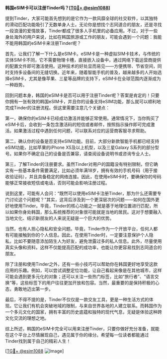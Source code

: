 **韩国eSIM卡可以注册Tinder吗？[[TG💪+ @esim1088](https://t.me/s/esim1088)]**

提到Tinder，大家可能首先想到的是它作为一款风靡全球的社交软件，以其独特的滑动匹配功能吸引了无数单身人士。无论你是想找个志同道合的朋友，还是寻找一段浪漫的爱情故事，Tinder都成了很多人手机里的必备应用。不过，对于一些身处海外的用户来说，比如在韩国旅游或工作的朋友，可能会遇到一个问题：我能不能用韩国的eSIM卡来注册Tinder呢？

首先，让我们了解一下什么是eSIM卡。eSIM卡是一种虚拟SIM卡技术，与传统的实体SIM卡不同，它不需要物理卡槽，直接嵌入设备中，通过网络下载运营商提供的配置文件即可激活使用。这种技术的好处显而易见——方便携带、节省空间，同时支持多设备间的无缝切换。近年来，随着智能手机的普及，越来越多的人开始选择eSIM卡，尤其是像苹果、三星等品牌的支持下，eSIM卡在全球范围内逐渐成为一种趋势。

回到问题本身，韩国的eSIM卡是否可以用于注册Tinder呢？答案是肯定的！只要你拥有一张有效的韩国eSIM卡，并且你的设备支持eSIM功能，那么就可以顺利地完成Tinder的注册流程。但这里需要注意几个关键点：

第一，确保你的eSIM卡已经成功激活并能够正常使用。通常情况下，当你购买了eSIM卡后，会收到一条包含激活码的短信或者邮件，按照指示操作即可完成激活。如果激活过程中遇到任何问题，可以联系对应的运营商客服寻求帮助。

第二，确认你的设备是否支持eSIM功能。目前，大部分新款智能手机都已经支持eSIM功能，比如苹果的iPhone XS及以上机型，以及三星Galaxy S系列的部分型号。如果你不确定自己的设备是否兼容，请查阅设备说明书或咨询专业人士。

第三，了解Tinder的注册要求。虽然Tinder对用户的国籍没有特别限制，但它确实有一些基本条件需要满足，比如必须年满18岁，拥有有效的手机号码（用于接收验证码），并且具备稳定的网络连接。因此，在使用eSIM卡时，要确保你的号码能够正常接收短信或电话，否则可能会影响注册过程。

说到这里，可能有人会问：“既然可以使用eSIM卡注册Tinder，那为什么还需要专门讨论这个问题呢？”其实，这背后涉及到一个更深层次的问题——如何在国外更好地使用Tinder。毕竟，Tinder的核心功能之一就是基于地理位置进行匹配，所以如果你身处韩国，那么系统推荐的对象很可能就是当地的居民。这对于想要融入当地文化、结识新朋友的人来说无疑是一个巨大的优势。

当然，也有人担心隐私和安全问题。毕竟，Tinder作为一个开放平台，任何人都有可能接触到你的个人信息。因此，在使用Tinder时，一定要注意保护个人隐私，比如不要随意添加陌生人为好友，避免泄露过多的私人信息。此外，尽量使用真实头像和资料，这样不仅能提高匹配的成功率，也能让你更容易找到志同道合的朋友。

除了注册和使用Tinder之外，还有一些小技巧可以帮助你在韩国更好地享受这款应用的乐趣。例如，可以尝试调整定位功能，让自己看起来像是在其他城市，这样可能会遇到更多元化的对象；还可以关注一些热门标签，比如“旅行者”、“语言交换”等，这些标签下的用户往往更加开放和包容。当然，最重要的是保持积极的心态，勇敢地迈出第一步。

最后，不得不提的是，Tinder不仅仅是一款交友工具，更是一种生活方式的体现。它让我们有机会突破地域的限制，与来自世界各地的人建立联系。而韩国作为一个多元文化的国家，拥有丰富的历史底蕴和独特的现代气息，无疑是体验这种跨文化交流的理想之地。

综上所述，韩国的eSIM卡完全可以用来注册Tinder，只要你做好充分准备，就能在这个平台上尽情展现自己，遇见属于你的缘分。希望每一位读者都能通过Tinder找到属于自己的精彩人生！

[[TG💪+ @esim1088](https://t.me/s/esim1088) ![Image](https://i.postimg.cc/4NQfJmqS/Snipaste-2025-05-13-00-14-12.png)]